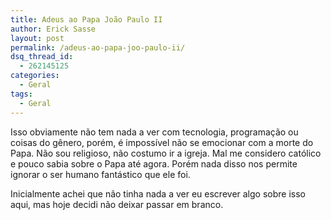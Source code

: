 ```yaml
---
title: Adeus ao Papa João Paulo II
author: Erick Sasse
layout: post
permalink: /adeus-ao-papa-joo-paulo-ii/
dsq_thread_id:
  - 262145125
categories:
  - Geral
tags:
  - Geral
---
```

Isso obviamente n&atilde;o tem nada a ver com tecnologia, programa&ccedil;&atilde;o ou coisas do g&ecirc;nero, por&eacute;m, &eacute; imposs&iacute;vel n&atilde;o se emocionar com a morte do Papa. N&atilde;o sou religioso, n&atilde;o costumo ir a igreja. Mal me considero cat&oacute;lico e pouco sabia sobre o Papa at&eacute; agora. Por&eacute;m nada disso nos permite ignorar o ser humano fant&aacute;stico que ele foi.

Inicialmente achei que n&atilde;o tinha nada a ver eu escrever algo sobre isso aqui, mas hoje decidi n&atilde;o deixar passar em branco.